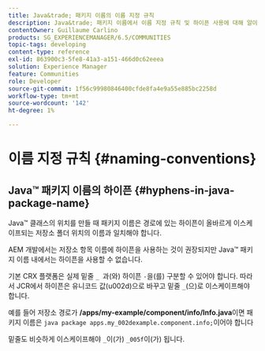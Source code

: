 ```yaml
---
title: Java&trade; 패키지 이름의 이름 지정 규칙
description: Java&trade; 패키지 이름에서 이름 지정 규칙 및 하이픈 사용에 대해 알아봅니다.
contentOwner: Guillaume Carlino
products: SG_EXPERIENCEMANAGER/6.5/COMMUNITIES
topic-tags: developing
content-type: reference
exl-id: 863900c3-5fe8-41a3-a151-466d0c62eeea
solution: Experience Manager
feature: Communities
role: Developer
source-git-commit: 1f56c99980846400cfde8fa4e9a55e885bc2258d
workflow-type: tm+mt
source-wordcount: '142'
ht-degree: 1%

---
```


# 이름 지정 규칙 {#naming-conventions}

## Java™ 패키지 이름의 하이픈 {#hyphens-in-java-package-name}

Java™ 클래스의 위치를 만들 때 패키지 이름은 경로에 있는 하이픈이 올바르게 이스케이프되는 저장소 폴더 위치의 이름과 일치해야 합니다.

AEM 개발에서는 저장소 항목 이름에 하이픈을 사용하는 것이 권장되지만 Java™ 패키지 이름 내에서는 하이픈을 사용할 수 없습니다.

기본 CRX 플랫폼은 실제 밑줄 `_ `과(와) 하이픈 `-`을(를) 구분할 수 있어야 합니다. 따라서 JCR에서 하이픈은 유니코드 값(u002d)으로 바꾸고 밑줄 `_`(으)로 이스케이프해야 합니다.

예를 들어 저장소 경로가 **/apps/my-example/component/info/Info.java**&#x200B;이면 패키지 이름은 `java package apps.my_002dexample.component.info;`이어야 합니다

밑줄도 비슷하게 이스케이프해야 `_`이(가) `_005f`이(가) 됩니다.

